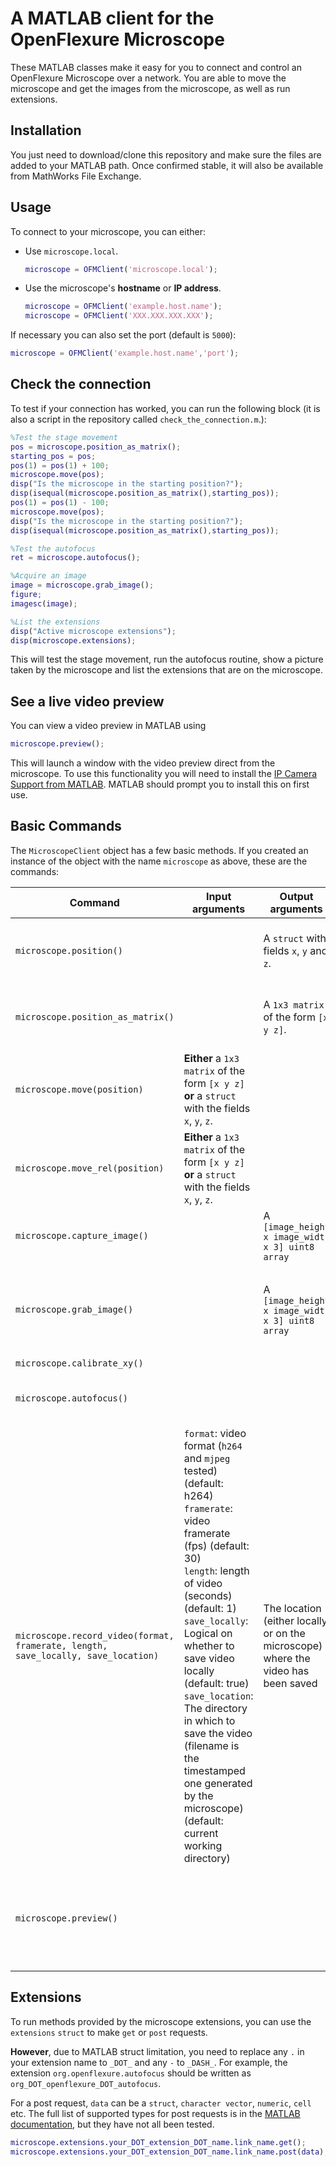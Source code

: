 # A MATLAB client for the OpenFlexure Microscope

These MATLAB classes make it easy for you to connect and control an OpenFlexure Microscope over a network. You are able to move the microscope and get the images from the microscope, as well as run extensions.

## Installation

You just need to download/clone this repository and make sure the files are added to your MATLAB path. Once confirmed stable, it will also be available from MathWorks File Exchange.

## Usage

To connect to your microscope, you can either:

* Use `microscope.local`.  
  
    ```matlab
    microscope = OFMClient('microscope.local');
    ```

* Use the microscope's **hostname** or **IP address**.  
  
    ```matlab
    microscope = OFMClient('example.host.name');
    microscope = OFMClient('XXX.XXX.XXX.XXX');
    ```  

If necessary you can also set the port (default is `5000`):  

```matlab
microscope = OFMClient('example.host.name','port');
```

## Check the connection

To test if your connection has worked, you can run the following block (it is also a script in the repository called `check_the_connection.m`.):  

```matlab
%Test the stage movement
pos = microscope.position_as_matrix();
starting_pos = pos;
pos(1) = pos(1) + 100;
microscope.move(pos);
disp("Is the microscope in the starting position?");
disp(isequal(microscope.position_as_matrix(),starting_pos));
pos(1) = pos(1) - 100;
microscope.move(pos);
disp("Is the microscope in the starting position?");
disp(isequal(microscope.position_as_matrix(),starting_pos));

%Test the autofocus
ret = microscope.autofocus();

%Acquire an image
image = microscope.grab_image();
figure;
imagesc(image);

%List the extensions
disp("Active microscope extensions");
disp(microscope.extensions);
```

This will test the stage movement, run the autofocus routine, show a picture taken by the microscope and list the extensions that are on the microscope.

## See a live video preview

You can view a video preview in MATLAB using

```matlab
microscope.preview();
```

This will launch a window with the video preview direct from the microscope.  To use this functionality you will need to install the [IP Camera Support from MATLAB](https://uk.mathworks.com/hardware-support/ip-camera.html). MATLAB should prompt you to install this on first use.

## Basic Commands

The `MicroscopeClient` object has a few basic methods.  If you created an instance of the object with the name `microscope` as above, these are the commands:

| Command | Input arguments | Output arguments | Description |
| --- | --- | --- | --- |
|`microscope.position()` | | A `struct` with fields `x`, `y` and `z`.| The microscope stage's current position.|
|`microscope.position_as_matrix()` | | A `1x3 matrix` of the form `[x y z]`.| The microscope stage's current position. |
|`microscope.move(position)` | **Either** a `1x3 matrix` of the form `[x y z]` **or** a `struct` with the fields `x`, `y`, `z`. | | Moves the stage to the absolute position. |
|`microscope.move_rel(position)`| **Either** a `1x3 matrix` of the form `[x y z]` **or** a `struct` with the fields `x`, `y`, `z`. | | Moves the stage relative to the current position.|
|`microscope.capture_image()` | |A `[image_height x image_width x 3] uint8 array`| Takes a non persistant image capture |
|`microscope.grab_image()` | |A `[image_height x image_width x 3] uint8 array` | Gets the next image the camera sends in its MJPEG preview stream.|
|`microscope.calibrate_xy()`| | | Untested.|
|`microscope.autofocus()` | | | Runs the fast autofocus  routine. |
|`microscope.record_video(format, framerate, length, save_locally, save_location)`| `format`: video format (`h264` and `mjpeg` tested) (default: h264)<br/>`framerate`: video framerate (fps) (default: 30)<br/>`length`: length of video (seconds) (default: 1)<br/>`save_locally`: Logical on whether to save video locally (default: true) <br/>`save_location`: The directory in which to save the video (filename is the timestamped one generated by the microscope) (default: current working directory) | The location (either locally or on the microscope) where the video has been saved| Records a video using the [video extension](https://gitlab.com/openflexure/microscope-extensions/openflexure-videoplugin).|
|`microscope.preview()` | | |Launches a preview window displaying a live video feed from the microscope.|


## Extensions

To run methods provided by the microscope extensions, you can use the `extensions` `struct` to make `get` or `post` requests.  

**However**, due to MATLAB struct limitation, you need to replace any `.` in your extension name to `_DOT_` and any `-` to `_DASH_`. For example, the extension `org.openflexure.autofocus` should be written as `org_DOT_openflexure_DOT_autofocus`.

For a post request, `data` can be a `struct`, `character vector`, `numeric`, `cell` etc. The full list of supported types for post requests is in the [MATLAB documentation](https://uk.mathworks.com/help/matlab/ref/webwrite.html#buocgv5-data), but they have not all been tested.

```matlab
microscope.extensions.your_DOT_extension_DOT_name.link_name.get();
microscope.extensions.your_DOT_extension_DOT_name.link_name.post(data);
```
